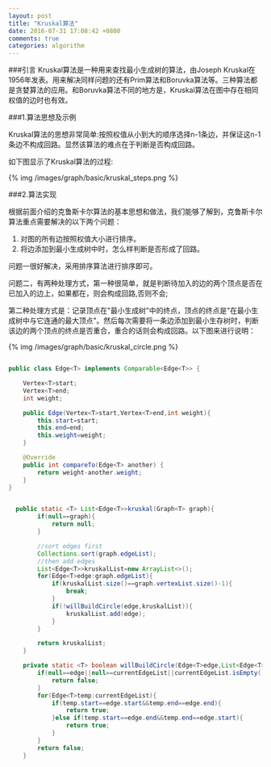 ```yaml
---
layout: post
title: "Kruskal算法"
date: 2016-07-31 17:08:42 +0800
comments: true
categories: algorithm
---
```


###引言
Kruskal算法是一种用来查找最小生成树的算法，由Joseph Kruskal在1956年发表。用来解决同样问题的还有Prim算法和Boruvka算法等。三种算法都是贪婪算法的应用。和Boruvka算法不同的地方是，Kruskal算法在图中存在相同权值的边时也有效<!--more-->。  

###1.算法思想及示例 

Kruskal算法的思想非常简单:按照权值从小到大的顺序选择n-1条边，并保证这n-1条边不构成回路。显然该算法的难点在于判断是否构成回路。  

如下图显示了Kruskal算法的过程:  

{% img /images/graph/basic/kruskal_steps.png %}

###2.算法实现 

根据前面介绍的克鲁斯卡尔算法的基本思想和做法，我们能够了解到，克鲁斯卡尔算法重点需要解决的以下两个问题：   
1) 对图的所有边按照权值大小进行排序。 
2) 将边添加到最小生成树中时，怎么样判断是否形成了回路。

问题一很好解决，采用排序算法进行排序即可。

问题二，有两种处理方式，第一种很简单，就是判断待加入的边的两个顶点是否在已加入的边上，如果都在，则会构成回路,否则不会;

第二种处理方式是：记录顶点在"最小生成树"中的终点，顶点的终点是"在最小生成树中与它连通的最大顶点"。然后每次需要将一条边添加到最小生存树时，判断该边的两个顶点的终点是否重合，重合的话则会构成回路。以下图来进行说明：  

{% img /images/graph/basic/kruskal_circle.png %}

```java

public class Edge<T> implements Comparable<Edge<T>> {

    Vertex<T>start;
    Vertex<T>end;
    int weight;

    public Edge(Vertex<T>start,Vertex<T>end,int weight){
        this.start=start;
        this.end=end;
        this.weight=weight;
    }

    @Override
    public int compareTo(Edge<T> another) {
        return weight-another.weight;
    }
}


  public static <T> List<Edge<T>>kruskal(Graph<T> graph){
        if(null==graph){
            return null;
        }

        //sort edges first
        Collections.sort(graph.edgeList);
        //then add edges
        List<Edge<T>>kruskalList=new ArrayList<>();
        for(Edge<T>edge:graph.edgeList){
            if(kruskalList.size()==graph.vertexList.size()-1){
                break;
            }
            if(!willBuildCircle(edge,kruskalList)){
                kruskalList.add(edge);
            }
        }

        return kruskalList;
    }

    private static <T> boolean willBuildCircle(Edge<T>edge,List<Edge<T>>currentEdgeList){
        if(null==edge||null==currentEdgeList||currentEdgeList.isEmpty()){
            return false;
        }
        for(Edge<T>temp:currentEdgeList){
            if(temp.start==edge.start&&temp.end==edge.end){
                return true;
            }else if(temp.start==edge.end&&temp.end==edge.start){
                return true;
            }
        }
        return false;
    }

```
